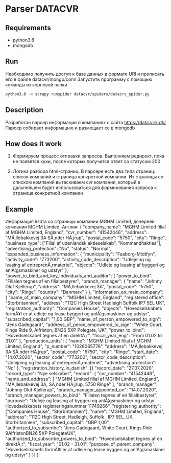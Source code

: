 # Parser DATACVR

## Requirements
- python3.8
- mongodb

## Run
Необходимо получить доступ к базе данных в формате URI и прописать его в файле datacvr/mongo/conn
Запустить программу с помощью команды из корневой папки 
```bash
python3.8 -m scrapy runspider datacvr/spiders/datacrv_spider.py
```

## Description
Разработан парсер информации о компаниях с сайта https://data.virk.dk/
Парсер собирает информацию и размещает ее в mongodb

## How does it work

1) Формируем процесс отправки запросов. Выполняем редирект, пока не появятся куки, 
после которых получится ответ со статусом 200

2) Логика разбора html-страниц. В парсере есть два типа страниц: список компаний и
страница конкретной компании. Из страницы со списком компаний вытаскиваем cvr
компании, который в дальнейшем будет использоваться для формирования запроса к странице конкретной компании

## Example
Информация взята со страницы компании MGHM Limited, дочерней компании MGHM Limited, Англия:
{
  "company_name": "MGHM Limited filial af MGHM Limited, England",
  "cvr_number": "41542446",
  "address": "MÃ¸llebakkevej 3A SÃ¸nder HÃ¸jrup",
  "postal_code": "5750",
  "city": "Ringe",
  "business_type": ["Filial af udenlandsk aktieselskab", "Kommanditakties"],
  "advertising_protection": "No",
  "status": "Normal",
  "expanded_business_information": {
    "municipality": "Faaborg-Midtfyn",
    "activity_code": "773200",
    "activity_code_description": "Udlejning og leasing af entreprenÃ¸rmateriel",
    "objects": "Udleje og leasing af byggeri og anlÃ¦gsmaskiner og udstyr"
  },
  "power_to_bind_and_key_individuals_and_auditor": {
    "power_to_bind": "Filialen tegnes af en filialbestyrer",
    "branch_manager": {
      "name": "Johnny Oluf Kjellerup",
      "address": "MÃ¸llebakkevej 3A",
      "postal_code": "5750",
      "city": "Ringe",
      "country": "Danmark"
    }
  },
  "information_on_main_company": {
    "name_of_main_company": "MGHM Limited, England",
    "registered office": "Storbritannien",
    "address": "112C High Street Hadleigh Suffolk IP7 5EL UK",
    "registration_authority": "Companies House",
    "objects": "Hovedselskabets formÃ¥l er at udleje og lease byggeri og anlÃ¦gsmaskiner og udstyr",
    "subscribed_capital": "1,00 GBP",
    "name_of_person_empowered_to_sign": "Jens Gadegaard",
    "address_of_peron_empowered_to_sign": "White Court, Kings Ride 9, Alfriston, BN26 5XP Polegate, UK",
    "power_to_bind": "Hovedselskabet tegnes af en direktÃ¸r",
    "fiscal_year_eng": "From 01.02 to 31.01"
  },
  "production_units": {
    "name": "MGHM Limited filial af MGHM Limited, England",
    "p_number": "1026065778",
    "address": "MÃ¸llebakkevej 3A SÃ¸nder HÃ¸jrup",
    "postal_code": "5750",
    "city": "Ringe",
    "start_date": "14.07.2020",
    "sector_code": "773200",
    "sector_code_description": "Udlejning og leasing af entreprenÃ¸rmateriel",
    "advertising protection": "No"
  },
  "registration_history_in_danish": [{
    "record_date": "27.07.2020",
    "record_type": "Nye selskaber",
    "record": {
      "cvr_number": "41542446",
      "name_and_address": [
        "MGHM Limited filial af MGHM Limited, England",
        "MÃ¸llebakkevej 3A, SÃ¸nder HÃ¸jrup, 5750 Ringe"
      ],
      "branch_manager": "Johnny Oluf Kjellerup",
      "branch_manager_appointed_on": "14.07.2020",
      "branch_manager_powers_to_bind": "Filialen tegnes af en filialbestyrer",
      "purpose": "Udleje og leasing af byggeri og anlÃ¦gsmaskiner og udstyr Hovedselskabets registreringsnummer 11749266",
      "registering_authority": ["Companies House", "Storbritannien"],
      "name": "MGHM Limited, England",
      "address": "112C High Street, Hadleigh, Suffolk , IP7 5EL, UK, Storbritannien",
      "subscribed_capital": "GBP 1,00",
      "authorized_to_subscribe": "Jens Gadegaard, White Court, Kings Ride 9AlfristonBN26 5XP PolegateUK",
      "authorized_to_subscribe_powers_to_bind": "Hovedselskabet tegnes af en direktÃ¸r",
      "fiscal_year": "01.02 - 31.01",
      "purpose_of_parent_company": "Hovedselskabets formÃ¥l er at udleje og lease byggeri og anlÃ¦gsmaskiner og udstyr"
    }
  }]
}

